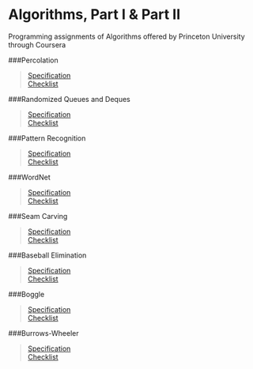 Algorithms, Part I & Part II
============

Programming assignments of Algorithms offered by Princeton University through Coursera 

###Percolation

>[Specification](http://coursera.cs.princeton.edu/algs4/assignments/percolation.html)  
>[Checklist](http://coursera.cs.princeton.edu/algs4/checklists/percolation.html)

###Randomized Queues and Deques

>[Specification](http://coursera.cs.princeton.edu/algs4/assignments/queues.html)  
>[Checklist](http://coursera.cs.princeton.edu/algs4/checklists/queues.html)

###Pattern Recognition

>[Specification](http://coursera.cs.princeton.edu/algs4/assignments/collinear.html)  
>[Checklist](http://coursera.cs.princeton.edu/algs4/checklists/collinear.html)

###WordNet

>[Specification](http://coursera.cs.princeton.edu/algs4/assignments/wordnet.html)  
>[Checklist](http://coursera.cs.princeton.edu/algs4/checklists/wordnet.html)

###Seam Carving

>[Specification](http://coursera.cs.princeton.edu/algs4/assignments/seamCarving.html)  
>[Checklist](http://coursera.cs.princeton.edu/algs4/checklists/seamCarving.html)

###Baseball Elimination

>[Specification](http://coursera.cs.princeton.edu/algs4/assignments/baseball.html)  
>[Checklist](http://coursera.cs.princeton.edu/algs4/checklists/baseball.html)

###Boggle
>[Specification](http://coursera.cs.princeton.edu/algs4/assignments/boggle.html)  
>[Checklist](http://coursera.cs.princeton.edu/algs4/checklists/boggle.html)

###Burrows-Wheeler
>[Specification](http://coursera.cs.princeton.edu/algs4/assignments/burrows.html)  
[Checklist](http://coursera.cs.princeton.edu/algs4/checklists/burrows.html)